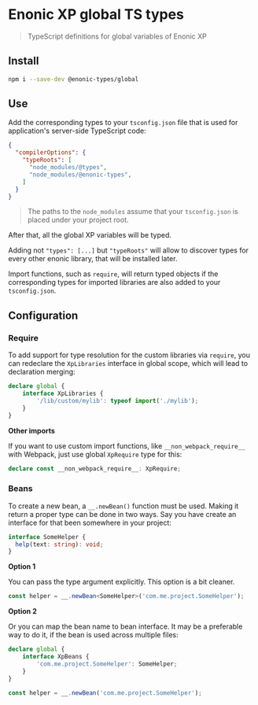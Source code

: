 # Enonic XP global TS types

> TypeScript definitions for global variables of Enonic XP

## Install

```bash
npm i --save-dev @enonic-types/global
```

## Use

Add the corresponding types to your `tsconfig.json` file that is used for application's server-side TypeScript code:

```json
{
  "compilerOptions": {
    "typeRoots": [
      "node_modules/@types",
      "node_modules/@enonic-types",
    ]
  }
}
```

> The paths to the `node_modules` assume that your `tsconfig.json` is placed under your project root.

After that, all the global XP variables will be typed.

Adding not `"types": [...]` but `"typeRoots"` will allow to discover types for every other enonic library, that will be installed later.

Import functions, such as `require`, will return typed objects if the corresponding types for imported
libraries are also added to your `tsconfig.json`.

## Configuration

### Require

To add support for type resolution for the custom libraries via `require`, you can redeclare the `XpLibraries` interface in global scope,
which will lead to declaration merging:

```ts
declare global {
    interface XpLibraries {
        '/lib/custom/mylib': typeof import('./mylib');
    }
}
```

__Other imports__

If you want to use custom import functions, like `__non_webpack_require__` with Webpack, just use global `XpRequire` type for this:
```ts
declare const __non_webpack_require__: XpRequire;
```

### Beans

To create a new bean, a `__.newBean()` function must be used. Making it return a proper type can be done in two ways. Say you have create an interface for that been somewhere in your project:

```ts
interface SomeHelper {
  help(text: string): void;
}
```

__Option 1__

You can pass the type argument explicitly. This option is a bit cleaner.

```ts
const helper = __.newBean<SomeHelper>('com.me.project.SomeHelper');
```

__Option 2__

Or you can map the bean name to bean interface. It may be a preferable way to do it, if the bean is used across multiple files:

```ts
declare global {
    interface XpBeans {
        'com.me.project.SomeHelper': SomeHelper;
    }
}

const helper = __.newBean('com.me.project.SomeHelper');
```
